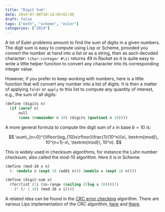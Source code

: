 ```yaml
---
title: "Digit Sum"
date: 2019-07-08T10:14:05+02:00
draft: false
tags: ["math", "scheme", "euler"]
categories: ["2019"]
---
```


A lot of Euler problems amount to find the sum of digits in a given numbers. The digit sum is easy to compute using Lisp or Scheme, provided you convert the number at hand into a list or as a string, then as ascii-decoded character: `(char->integer #\1)` returns 49 in Racket so it is quite easy to write a little helper function to convert any character into its corresponding integer value.

<!--more-->

However, if you prefer to keep working with numbers, here is a little function that will convert any number into a list of digits. It is then a matter of applying `foldr` or `apply` to this list to compute any quantity of interest, e.g., the sum of all digits:

```scheme
(define (digits n)
  (if (zero? n)
      null
      (cons (remainder n 10) (digits (quotient n 10))))
```

A more general formula to compute the digit sum of $x$ in base $b=10$ is:

$$ 
\sum\_{n=0}^{\lfloor\log_{10}x\rfloor}\frac{1}{10^n}(x\, \textrm{mod}\, 10^{n+1}-x\, \textrm{mod}\, 10^n). 
$$

This is widely used in checksum algorithms, for instance the Luhn number checksum, also called the mod-10 algorithm. Here it is in Scheme:

```scheme
(define (mod-10 x n)
  (- (modulo x (expt 10 (add1 n))) (modulo x (expt 10 n))))

(define (digit-sum x)
  (for/list ([i (in-range (ceiling ((log x 10))))])
    (* (/ 1 10) (mod-10 x i))))
```

A related idea can be found in the [CRC error checking](https://dvsoft.developpez.com/Articles/CRC/) algorithm. There are various Lips implementation of the CRC algorithm, [here](http://www.thoughtstuff.com/rme/crc.lisp) and [there](https://github.com/robblackwell/cl-crc64).
